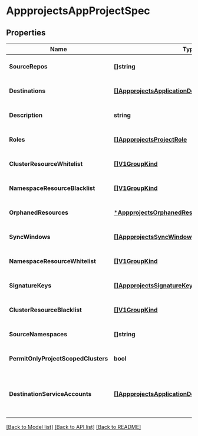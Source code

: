 # AppprojectsAppProjectSpec

## Properties
Name | Type | Description | Notes
------------ | ------------- | ------------- | -------------
**SourceRepos** | **[]string** |  | [optional] [default to null]
**Destinations** | [**[]AppprojectsApplicationDestination**](appprojectsApplicationDestination.md) |  | [optional] [default to null]
**Description** | **string** |  | [optional] [default to null]
**Roles** | [**[]AppprojectsProjectRole**](appprojectsProjectRole.md) |  | [optional] [default to null]
**ClusterResourceWhitelist** | [**[]V1GroupKind**](v1GroupKind.md) |  | [optional] [default to null]
**NamespaceResourceBlacklist** | [**[]V1GroupKind**](v1GroupKind.md) |  | [optional] [default to null]
**OrphanedResources** | [***AppprojectsOrphanedResourcesMonitorSettings**](appprojectsOrphanedResourcesMonitorSettings.md) |  | [optional] [default to null]
**SyncWindows** | [**[]AppprojectsSyncWindow**](appprojectsSyncWindow.md) |  | [optional] [default to null]
**NamespaceResourceWhitelist** | [**[]V1GroupKind**](v1GroupKind.md) |  | [optional] [default to null]
**SignatureKeys** | [**[]AppprojectsSignatureKey**](appprojectsSignatureKey.md) |  | [optional] [default to null]
**ClusterResourceBlacklist** | [**[]V1GroupKind**](v1GroupKind.md) |  | [optional] [default to null]
**SourceNamespaces** | **[]string** |  | [optional] [default to null]
**PermitOnlyProjectScopedClusters** | **bool** |  | [optional] [default to null]
**DestinationServiceAccounts** | [**[]AppprojectsApplicationDestinationServiceAccount**](appprojectsApplicationDestinationServiceAccount.md) | DestinationServiceAccounts holds information about the service accounts to be impersonated for the application sync operation for each destination. | [optional] [default to null]

[[Back to Model list]](../README.md#documentation-for-models) [[Back to API list]](../README.md#documentation-for-api-endpoints) [[Back to README]](../README.md)

